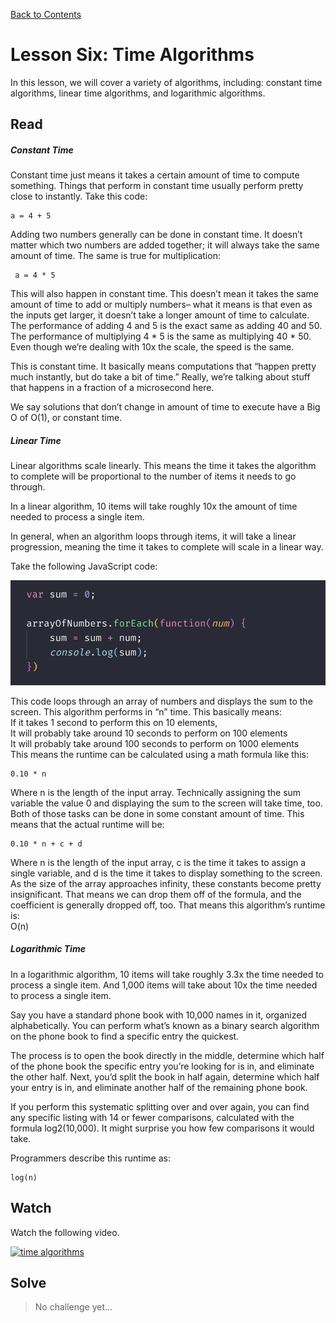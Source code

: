 [Back to Contents](https://github.com/coding-boot-camp/cs-technical-curriculum/tree/master/async-content)

# Lesson Six: Time Algorithms

In this lesson, we will cover a variety of algorithms, including: constant time algorithms, linear time algorithms, and logarithmic algorithms.

## Read



##### Constant Time

Constant time just means it takes a certain amount of time to compute something. Things that perform in constant time usually perform pretty close to instantly. Take this code:

```
a = 4 + 5
```

Adding two numbers generally can be done in constant time. It doesn’t matter which two numbers are added together; it will always take the same amount of time. The same is true for multiplication:

```
 a = 4 * 5
```

This will also happen in constant time. This doesn’t mean it takes the same amount of time to add or multiply numbers– what it means is that even as the inputs get larger, it doesn’t take a longer amount of time to calculate. The performance of adding 4 and 5 is the exact same as adding 40 and 50. The performance of multiplying 4 * 5 is the same as multiplying 40 * 50. Even though we’re dealing with 10x the scale, the speed is the same.

This is constant time. It basically means computations that “happen pretty much instantly, but do take a bit of time.” Really, we’re talking about stuff that happens in a fraction of a microsecond here.

We say solutions that don’t change in amount of time to execute have a Big O of O(1), or constant time.

##### Linear Time

Linear algorithms scale linearly. This means the time it takes the algorithm to complete will be proportional to the number of items it needs to go through.

In a linear algorithm, 10 items will take roughly 10x the amount of time needed to process a single item.

In general, when an algorithm loops through items, it will take a linear progression, meaning the time it takes to complete will scale in a linear way.

Take the following JavaScript code:

![big o code](./assets/images/time1.png)

This code loops through an array of numbers and displays the sum to the screen. This algorithm performs in “n” time. This basically means:  
If it takes 1 second to perform this on 10 elements,  
It will probably take around 10 seconds to perform on 100 elements  
It will probably take around 100 seconds to perform on 1000 elements  
This means the runtime can be calculated using a math formula like this:

```
0.10 * n
```

Where n is the length of the input array. Technically assigning the sum variable the value 0 and displaying the sum to the screen will take time, too. Both of those tasks can be done in some constant amount of time. This means that the actual runtime will be:

```
0.10 * n + c + d
```

Where n is the length of the input array, c is the time it takes to assign a single variable, and d is the time it takes to display something to the screen. As the size of the array approaches infinity, these constants become pretty insignificant. That means we can drop them off of the formula, and the coefficient is generally dropped off, too. That means this algorithm’s runtime is:  
O(n)

##### Logarithmic Time

In a logarithmic algorithm, 10 items will take roughly 3.3x the time needed to process a single item. And 1,000 items will take about 10x the time needed to process a single item.

Say you have a standard phone book with 10,000 names in it, organized alphabetically. You can perform what’s known as a binary search algorithm on the phone book to find a specific entry the quickest.

The process is to open the book directly in the middle, determine which half of the phone book the specific entry you’re looking for is in, and eliminate the other half. Next, you’d split the book in half again, determine which half your entry is in, and eliminate another half of the remaining phone book.

If you perform this systematic splitting over and over again, you can find any specific listing with 14 or fewer comparisons, calculated with the formula log2(10,000). It might surprise you how few comparisons it would take.

Programmers describe this runtime as:

```
log(n)
```


## Watch

Watch the following video.

[![time algorithms](http://img.youtube.com/vi/KEEKn7Me-ms/0.jpg)](http://www.youtube.com/watch?v=KEEKn7Me-ms "time algorithms")

## Solve

 
> No challenge yet...
